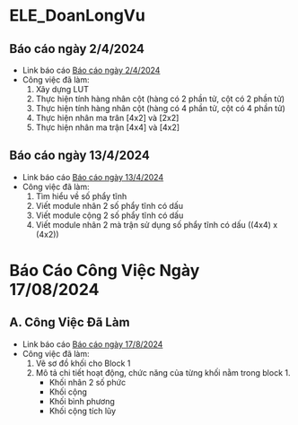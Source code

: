 # ELE_DoanLongVu

## Báo cáo ngày 2/4/2024
- Link báo cáo [Báo cáo ngày 2/4/2024](https://github.com/LongVu2003/FPGA/blob/main/NhatKyCongViec/240402/README.md)
- Công việc đã làm:
	1. Xây dựng LUT 
	2. Thực hiện tính hàng nhân cột (hàng có 2 phần tử, cột có 2 phần tử) 
	3. Thực hiện tính hàng nhân cột (hàng có 4 phần tử, cột có 4 phần tử)
	4. Thực hiện nhân ma trân [4x2] và [2x2]
	5. Thực hiện nhân ma trận [4x4] và [4x2]
	
## Báo cáo ngày 13/4/2024
- Link báo cáo [Báo cáo ngày 13/4/2024](https://github.com/LongVu2003/FPGA/blob/main/NhatKyCongViec/240413/README.md)
- Công việc đã làm:
 	1. Tìm hiểu về số phẩy tĩnh
 	2. Viết module nhân 2 số phẩy tĩnh có dấu
 	3. Viết module cộng 2 số phẩy tĩnh có dấu
 	4. Viết module nhân 2 mà trận sử dụng số phẩy tĩnh có dấu ((4x4) x (4x2))

# Báo Cáo Công Việc Ngày 17/08/2024
## A. Công Việc Đã Làm
- Link báo cáo [Báo cáo ngày 17/8/2024](https://github.com/LongVu2003/FPGA/blob/main/NhatKyCongViec/240709/README.md)
- Công việc đã làm:
	1. Vẽ sơ đồ khối cho Block 1
	2. Mô tả chi tiết hoạt động, chức năng của từng khối nằm trong block 1.	
		+ Khối nhân 2 số phức
		+ Khối cộng
		+ Khối bình phương
		+ Khối cộng tích lũy

